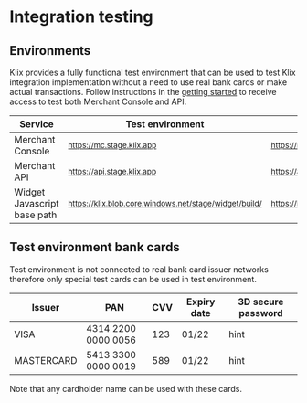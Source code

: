# Integration testing

## Environments

Klix provides a fully functional test environment that can be used to test Klix integration implementation without a need to use real bank cards or make actual transactions. Follow instructions in the [getting started](../getting-started/) to receive access to test both Merchant Console and API.

| Service                     | Test environment                                                 | Production environment                                            |
|-----------------------------|------------------------------------------------------------------|-------------------------------------------------------------------|
| Merchant Console           | <sub>https://mc.stage.klix.app</sub>                             | <sub>https://mc.klix.app</sub>                                    |
| Merchant API                | <sub>https://api.stage.klix.app</sub>                            | <sub>https://api.klix.app</sub>                                   |
| Widget Javascript base path | <sub>https://klix.blob.core.windows.net/stage/widget/build/</sub>| <sub>https://klix.blob.core.windows.net/public/widget/build/</sub>|

## Test environment bank cards

Test environment is not connected to real bank card issuer networks therefore only special test cards can be used in test environment.

| Issuer     | PAN                 | CVV | Expiry date | 3D secure password |
|------------|---------------------|-----|-------------|--------------------|
| VISA       | 4314 2200 0000 0056 | 123 | 01/22       | hint               |
| MASTERCARD | 5413 3300 0000 0019 | 589 | 01/22       | hint               |

Note that any cardholder name can be used with these cards.
